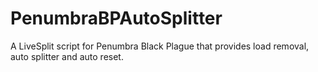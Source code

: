 # PenumbraBPAutoSplitter
A LiveSplit script for Penumbra Black Plague that provides load removal, auto splitter and auto reset.
